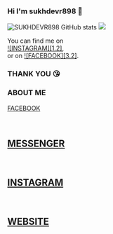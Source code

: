 ### Hi I'm sukhdevr898 👋

<!--
**sukhdevr898/sukhdevr898** is a ✨ _special_ ✨ repository because its `README.md` (this file) appears on your GitHub profile.

Here are some ideas to get you started:

- 🔭 I’m currently working on ..
- ⚡ Fun fact: ...
-->
![SUKHDEVR898 GitHub stats](https://github-readme-stats.vercel.app/api?username=anuraghazra&show_icons=true&theme=radical)
<img src="https://img.shields.io/static/v1?label=<https://sukhdevr898.site123.me>&message=<https://m.me/sukhdevr898>&color=<COLOR>" />
<!-- Actual text -->

You can find me on <br>
[![INSTAGRAM][1.2]][1],<br> or on [![FACEBOOK][3.2]][2].

<!-- Icons -->


<!-- Links to your social media accounts -->

[1]: https://m.instagram.com/sukhdevr898
[2]: https://m.facebook.com/sukhdevr898/
### THANK YOU 😘
### ABOUT ME 
<p><a href="https://m.facebook.com/sukhdevr898 ">  FACEBOOK </a></p><br>
<a href="https://m.me/sukhdevr898" > <h2> MESSENGER </h2></a><br>
<a href="https://m.instagram.com/sukhdevr898 "> <h2> INSTAGRAM </h2></a><br>
<a href="https://sukhdevr898.site123.me "> <h2> WEBSITE </h2></a><br>

